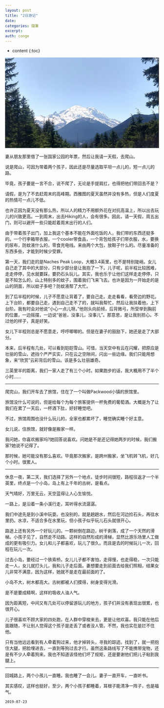```yaml
---
layout: post
title: "2日游记"
date:
categories: 隨筆
excerpt:
auth: conge
---
```

* content
{:toc}

![](/assets/images/隨筆/118382-2ff9cf49672af064.png)

妻从朋友那里借了一张国家公园的年票，然后让我请一天假，去爬山。

说是爬山，可因为带着两个孩子，因此还是尽量选取平坦一点儿的，短一点儿的路。

毕竟，孩子要是一言不合，说不爬了，无论是手提肩扛，也得把他们带回去不是？

请假，是为了不去赶周末的高峰期。西雅图的夏天虽然并没有多热，但是人们度夏的热情可一点儿不低。

也许正因为夏天没有那么热，所以人的精力不用额外花在对抗高温上，所以出去玩儿的兴致更高。一到周末，出去Hiking的人，会有很多。因此，请一天假，周五出门，则可以避开一些只能趁着周末出行的人们。

由于带着孩子出门，加上我这个基本不能在外面吃饭的人，我们带的东西还挺多的。一个行李箱带衣服，一个cooler带食品，一个背包给孩子们带衣服，水，要换的尿布，防蚊液什么的，零食充电线。来由两个大包，放鞋子什么的。尽量准备的东西多些，才能到时候少受罪。

第一天，我们走的是Naches Peak Loop，大概3.4英里，也不是特别陡峭。女儿自己走了其中的大部分，只有少部分是让我抱了一下。儿子呢，前半程比较困难，走走停停，见水就要踩，要扔石头玩儿。其实，我也乐于让他们这样走走停停，只是不知怎么的，山上特别多的蚊子，围着我们飞来飞去。也许是因为一开始走的是山的阴面，所以蚊子多吧？防蚊液帮了大忙。

到了后半程的时候，儿子不愿意让背着了，要自己走。走走看看，看旁边的野花。上下台阶，都要自己走，遇到自己走不了的，就叫我帮忙，然后让我扶着他，上下台阶。我有时会对他说“小心一点儿呀。”他则头向前倾，后背微弓，所受举到胸前的位置，一边摇摆，一边说“爸爸，没事儿，没事儿”。那意思，是让我别担心。不过他的样子，真是好笑。

女儿下半程则总是不愿意走，哼哼唧唧的。但是在妻子的鼓励下，她还是走了大部分。

本来，后半程有几处，可以看到皑皑雪山。可惜，当天空中有云在闪耀，把原应是壮丽的雪山，遮挡个严严实实，只在云之空隙间，闪出一些边缘。我们只能用想象，来“欣赏”云彩背后的雪山。该是多么壮丽雄奇。

三英里半的距离，我们一家人走了有三个小时。如果跑步的话，我大概用不了半个小时……

-----

爬完山，我们开车去了旅馆，住在了一个叫做Packwood小镇的旅馆里。

旅馆没什么可说的，但是给每个为每个旅客提供一杯免费的葡萄酒。大概是为了让我们在累了一天后，一杯酒下肚，好好睡觉吧。

不过，旅馆周围也没什么玩儿的，全家也都累坏了，睡觉确实睡个好主意。

女儿说，住旅馆，就好像是搬家一样。

我问她，你喜欢搬家吗?她回答说喜欢。问她是不是还记得她两岁的时候，我们搬家?她说不记得了。

那时候，她可能没有那么喜欢。毕竟那次搬家，是跨州搬家，坐飞机转飞机，好几个小时。很累人。

----

休息一夜，第二天，我们选择了另外一个地点，徒步时间很短，路程往返才一个半英里，终点是一个小岛，岛上有上千年的古树，是看点。

天气晴好，万里无云，天空蓝得让人心生愉悦。

一路上，是沿着一条小溪行走，耳听得水流潺潺。

我们中途先是到小溪中玩耍。也没别的，就是趟趟水，然后在河边捡石头，再往水里扔。水凉，不适合多在水里玩，但小孩子似乎玩儿石头就很开心。

路途上还有另外一个好玩儿的。一颗树倒在路边，树干剥落，成了一个天然的滑梯。小孩子见了，自然走不动路。这样的自然形成的滑梯，显然比游乐场里人工做成的更有吸引力。女儿和儿子都喜欢，玩儿了很久。而且是去的时候玩儿一次，回程在玩儿一次。

过去小岛，要经过一个铁索桥。女儿儿子都不害怕，走得慢，也走得稳，一次只能走一人，女儿就打头儿，我和儿子走后面。妻想要走到前面去给我们照相，结果女儿非常不满意，因为这样，她就不是走在最前面的了。

小岛不大，树木都高大。古树都被人们摸得，树身变得光滑。

是不是要成精啊，这样的吸收人油人气。

因为距离短，中间又有几处可以停留游玩儿的地方，孩子们并没有表现出很累，也很开心。

儿子很喜欢不顾大家的四处跑，在人群中穿梭来去，更是让他欢喜。我只能在他后面跟随，不让别人觉得这个孩子是走丢了或者没人管。不然，我也实在是拦不住他。

只有当他远远看到有人牵着狗过来，他才掉转头，寻我的踪迹。找到了，就一把抱住大腿，把脸埋进去，一直到等狗过去才行。虽然这条路线写了不能携带宠物，还是有不少人牵着狗来。我也不知道该怪他们坏了规矩，还是要谢他们把儿子粘到我腿上。

----

回城路上，两个小孩儿一直睡。我也睡了一会儿。妻子一直开车，一直听书。

其实感叹，这样也挺好，至少，两个小孩子都睡着，耳根子能清净一阵子，也是福气。


```
2019-07-23
```
